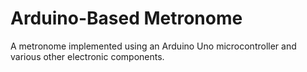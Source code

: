 # Arduino-Based Metronome
A metronome implemented using an Arduino Uno microcontroller and various other electronic components.
